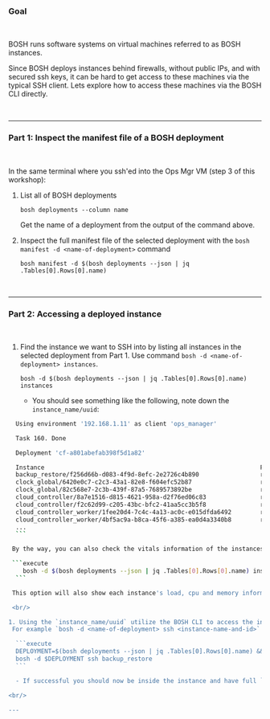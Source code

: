 ### Goal

<br/>

BOSH runs software systems on virtual machines referred to as BOSH instances. 

Since BOSH deploys instances behind firewalls, without public IPs, and with secured ssh keys, it can be hard to get access to these machines via the typical SSH client. Lets explore how to access these machines via the BOSH CLI directly.

<br/>

---

### Part 1: Inspect the manifest file of a BOSH deployment

<br/>

In the same terminal where you ssh'ed into the Ops Mgr VM (step 3 of this workshop):

1. List all of BOSH deployments  
  
   ```execute
   bosh deployments --column name
   ```
  
   Get the name of a deployment from the output of the command above.

2. Inspect the full manifest file of the selected deployment with the `bosh manifest -d <name-of-deployment>` command   

   ```execute
   bosh manifest -d $(bosh deployments --json | jq .Tables[0].Rows[0].name)
   ```

<br/>

---

### Part 2: Accessing a deployed instance

<br/>

1. Find the instance we want to SSH into by listing all instances in the selected deployment from Part 1. Use command `bosh -d <name-of-deployment> instances`.

    ```execute
    bosh -d $(bosh deployments --json | jq .Tables[0].Rows[0].name) instances
    ```

    - You should see something like the following, note down the `instance_name/uuid`:  

  ```bash
    Using environment '192.168.1.11' as client 'ops_manager'

    Task 160. Done

    Deployment 'cf-a801abefab398f5d1a82'

    Instance                                                            Process State  AZ       IPs           Deployment
    backup_restore/f256d66b-d083-4f9d-8efc-2e2726c4b890                 running        pas-az1  192.168.2.23  cf-a801abefab398f5d1a82
    clock_global/6420e0c7-c2c3-43a1-82e8-f604efc52b87                   running        pas-az2  192.168.2.33  cf-a801abefab398f5d1a82
    clock_global/82c568e7-2c3b-439f-87a5-7689573892be                   running        pas-az1  192.168.2.32  cf-a801abefab398f5d1a82
    cloud_controller/8a7e1516-d815-4621-958a-d2f76ed06c83               running        pas-az2  192.168.2.30  cf-a801abefab398f5d1a82
    cloud_controller/f2c62d99-c205-43bc-bfc2-41aa5cc3b5f8               running        pas-az1  192.168.2.29  cf-a801abefab398f5d1a82
    cloud_controller_worker/1fee20d4-7c4c-4a13-ac0c-e015dfda6492        running        pas-az1  192.168.2.34  cf-a801abefab398f5d1a82
    cloud_controller_worker/4bf5ac9a-b8ca-45f6-a385-ea0d4a3340b8        running        pas-az2  192.168.2.35  cf-a801abefab398f5d1a82
    ...
    ```

   By the way, you can also check the vitals information of the instances with the `--vitals` option added to the command above.

   ```execute
      bosh -d $(bosh deployments --json | jq .Tables[0].Rows[0].name) instances --vitals
    ```

   This option will also show each instance's load, cpu and memory information.

   <br/>

1. Using the `instance_name/uuid` utilize the BOSH CLI to access the instance via the `ssh` sub-command.   
   For example `bosh -d <name-of-deployment> ssh <instance-name-and-id>`

    ```execute
    DEPLOYMENT=$(bosh deployments --json | jq .Tables[0].Rows[0].name) && 
    bosh -d $DEPLOYMENT ssh backup_restore
    ```

    - If successful you should now be inside the instance and have full `root` access via `sudo su`.

<br/>

---

